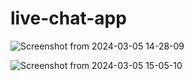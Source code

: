 # live-chat-app
![Screenshot from 2024-03-05 14-28-09](https://github.com/Abhishek07788/live-chat-app/assets/104199818/4a4826de-f7fa-441b-bdff-7294d97de9b1)

![Screenshot from 2024-03-05 15-05-10](https://github.com/Abhishek07788/live-chat-app/assets/104199818/6cd2291c-dfc6-4b92-ab18-4e890f536220)


